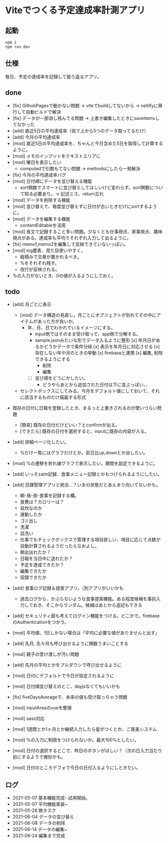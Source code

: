 # Viteでつくる予定達成率計測アプリ

## 起動
```
npm i
npm run dev
```

## 仕様
毎日、予定の達成率を記録して振り返るアプリ。

## done
* [fix] GithubPagesで動かない問題 -> viteでbuildしてないから -> netlifyに移行して自動ビルドで解決
* [fix] データが一部消し飛んでる問題 -> 上書き編集したときにsaveItemsしてなかった
* [add] 直近5日の平均達成率（仮で上から5つのデータ取ってるだけ）
* [add] 今月の平均達成率
* [mod] 直近5日の平均達成率を、ちゃんと今日含めた5日を取得して計算するように。
* [mod] メモのインプットをテキストエリアに
* [mod] 曜日を表示したい
  * computedで引数もてない問題 -> methodsにしたら一発解決
* [fix] 今月の平均達成率バグ
* [mod] 日付順にデータを並び替える機能
  * sort関数でスマートに並び替えしてほしいけど変わらず。sort関数について知る必要あり。-> 記述ミス、return忘れ
* [mod] データを削除する機能
* [mod] 並び替えで、毎度並び替えずに日付が古いときだけにsortするように。
* [mod] データを編集する機能
  * contentEditableを活用
* [mod] 長文で記録すること多い問題。少なくとも仕事視点、家事視点、趣味視点がある。達成率も平均でそれぞれ入力して出るように。
* [fix] memo1,memo2を編集して反映できていないっぽい。
* [mod] log要素、見た目使いやすく。
  * 縦積みで文章が置かれるべき。
  * %をそれぞれ残す。
  * 改行が反映される。
* %の入力がないとき、0の値が入るようにしておく。

## todo
* [add] 月ごとに表示
  * [mod] データ構造の見直し。月ごとにオブジェクトが別れてその中にアイテムがあった方が良いか。
    * 年、月、日でわかれているイメージにする。
      * input側ではそのまま受け取って、app側で分解する。
      * sample.jsonみたいな形でデータ入るように整形
        [x] 年月日があるかどうかデータで条件分岐
        [x] 表示を年月日に対応させる
        [x] 存在しない年や月のときの挙動
        [x] firebaseと連携
        [x] 編集, 削除できるようにする
          * 削除
          * 編集
      * [ ] 並び順をどうにかしたい。
        * どうやらあとから追加された日付は下に並ぶっぽい、、
  * セレクトボックスにしてみる。今月をデフォルト値にしておいて、それに該当するものだけ描画する形式
* 既存の日付に日報を登録したとき、まるっと上書きされるのが使いづらい問題
  * [簡易] 既存の日付だけどいい？とconfirmが出る。
  * [できたら] 既存の日付を選択すると、inputに既存の内容が入る。
* [add] 詳細ページ化したい。
  * %だけ一覧にはグラフだけとか。前日比up,downとか出したい。
* [mod] %の遷移を折れ線グラフで表示したい。期間を設定できるように。
* [add] いっそzaim記録、食事メニュー記録とかもつけられるようにしたい。
* [add] 日課管理アプリと統合…？いまの状態だとあんまり向いてないかも。
  * 朝-昼-夜-食事を記録する欄。
  * 食費は？カロリーは？
  * 自炊なのか
  * 運動したか
  * ゴミ出し
  * 洗濯
  * 皿洗い
  * 仕事でもチェックボックスで管理する項目欲しい、項目に応じて点数が自動計算されるようだったらなおよし。
  * 朝会出れたか？
  * 日報を当日中に送れたか？
  * 予定を達成できたか？
  * 編集できたか
  * 収録できたか
* [add] 食事ログ記録＆提案アプリ。（別アプリがいいかも
  * 過去ログから、かぶらないような食事提案機能。ある程度候補を事前入力しておき、そこからランダム。候補はあとから追記もできる
* [add] セキュリティ面も考えてログイン機能をつける。どこかで。firebaseのAuthenticationをつかう。

* [mod] 平均値、1日しかない場合は「平均に必要な値がありませんと出す」
* [add] 先月, 先々月も呼び出せるように関数うまいことする
* [mod] 親子の受け渡しが汚い問題
* [add] 先月の平均とかをプルダウンで呼び出せるように
* [mod] 日付にデフォルトで今日が設定されるように
* [mod] 日付順並び替えのとこ、dayjsなくてもいいかも
* [fix] fiveDaysAverageで、未来の値も受け取っちゃう問題
* [mod] inputAreaのvueを整理
* [mod] sass対応
* [mod] 1週間とか1ヶ月とか継続入力したら星がつくとか、ご褒美システム
* [mod] %の入力に制限をつけられないか。最大100%としたい。
* [mod] 日付の選択するとこで、昨日のボタンがほしい？（次の日入力当たり前にするようで微妙かも。
* [mod] 日付のところデフォで今日の日付入るようにしときたい。

## ログ
* 2021-05-07 基本機能完成- 試用開始。
* 2021-05-07 平均機能実装~
* 2021-05-28 微タスク
* 2021-06-04 データの並び替え
* 2021-06-08 データの削除
* 2021-06-14 データの編集~
* 2021-06-24 編集まで完成
